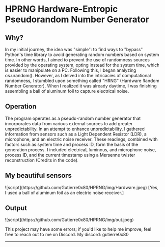 # HPRNG Hardware-Entropic Pseudorandom Number Generator

<h2>Why?</h2>
In my initial journey, the idea was "simple": to find ways to "bypass" Python's time library to avoid generating random numbers based on system time. In other words, I aimed to prevent the use of randomness sources provided by the operating system, opting instead for the system time, which is easier to manipulate on a PC. Following this, I began analyzing os.urandom(). However, as I delved into the intricacies of computational randomness, I stumbled upon something called "HRNG" (Hardware Random Number Generator). When I realized it was already daytime, I was finishing assembling a ball of aluminum foil to capture electrical noise.


<h2>Operation</h2>

The program operates as a pseudo-random number generator that incorporates data from various external sources to add greater unpredictability. In an attempt to enhance unpredictability, I gathered information from sensors such as a Light Dependent Resistor (LDR), a microphone, and an electric noise receiver. These readings, combined with factors such as system time and process ID, form the basis of the generation process. I included electrical, luminous, and microphone noise, process ID, and the current timestamp using a Mersenne twister reconstruction (Credits in the code).

<h2>My beautiful sensors</h2>
![script](https://github.com/Gutierre0x80/HPRNG/img/Hardware.jpeg)
[Yes, I used a ball of aluminum foil as an electric noise receiver.]

<h2>Output</h2>
![script](https://github.com/Gutierre0x80/HPRNG/img/out.jpeg)

This project may have some errors; if you'd like to help me improve, feel free to reach out to me on Discord.
My discord: gutierre0x80
_______________________________________________________________________________________________________________
